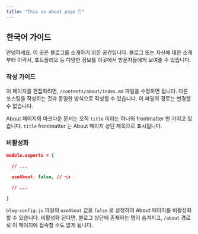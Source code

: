 ```yaml
---
title: "This is about page ✋"
---
```

## 한국어 가이드

안녕하세요. 이 곳은 블로그를 소개하기 위한 공간입니다. 블로그 또는 자신에 대한 소개부터 이력서, 포트폴리오 등 다양한 정보를 이곳에서 방문자들에게 보여줄 수 있습니다.

### 작성 가이드

이 페이지를 편집하려면, `/contents/about/index.md` 파일을 수정하면 됩니다. 다른 포스팅을 작성하는 것과 동일한 방식으로 작성할 수 있습니다. 이 파일의 경로는 변경할 수 없습니다.

About 페이지의 마크다운 문서는 오직 `title` 이라는 하나의 frontmatter 만 가지고 있습니다. `title` frontmatter 는 About 페이지 상단 제목으로 표시됩니다.

### 비활성화

```json
module.exports = {

  // ...

  useAbout: false, // 👈

  // ...

}
```

`blog-config.js` 파일의 `useAbout` 값을 `false` 로 설정하여 About 페이지를 비활성화 할 수 있습니다. 비활성화 된다면, 블로그 상단에 존재하는 탭이 숨겨지고, `/about` 경로로 이 페이지에 접속할 수도 없게 됩니다.
